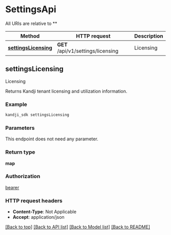 # SettingsApi

All URIs are relative to **

Method | HTTP request | Description
------------- | ------------- | -------------
[**settingsLicensing**](SettingsApi.md#settingsLicensing) | **GET** /api/v1/settings/licensing | Licensing



## settingsLicensing

Licensing

Returns Kandji tenant licensing and utilization information.

### Example

```bash
kandji_sdk settingsLicensing
```

### Parameters

This endpoint does not need any parameter.

### Return type

**map**

### Authorization

[bearer](../README.md#bearer)

### HTTP request headers

- **Content-Type**: Not Applicable
- **Accept**: application/json

[[Back to top]](#) [[Back to API list]](../README.md#documentation-for-api-endpoints) [[Back to Model list]](../README.md#documentation-for-models) [[Back to README]](../README.md)

